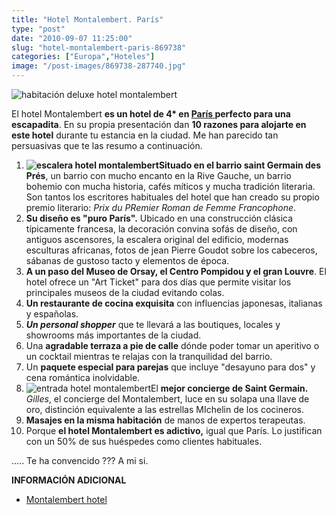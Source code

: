 ```yaml
---
title: "Hotel Montalembert. París"
type: "post"
date: "2010-09-07 11:25:00"
slug: "hotel-montalembert-paris-869738"
categories: ["Europa","Hoteles"]
image: "/post-images/869738-287740.jpg"
---
```


![habitación deluxe hotel montalembert](/post-images/869738-287740.jpg "habitación deluxe hotel montalembert")

El hotel Montalembert **es un hotel de 4\* en [París ](http://www.missviajes.com/paris-ciudad-luz-18573)perfecto para una escapadita**. En su propia presentación dan **10 razones para alojarte en este hotel** durante tu estancia en la ciudad. Me han parecido tan persuasivas que te las resumo a continuación.

1. **![escalera hotel montalembert](/post-images/869738-287737.jpg "escalera hotel montalembert")Situado en el barrio saint Germain des Prés**, un barrio con mucho encanto en la Rive Gauche, un barrio bohemio con mucha historia, cafés míticos y mucha tradición literaria. Son tantos los escritores habituales del hotel que han creado su propio premio literario: *Prix du PRemier Roman de Femme Francophone*.
2. **Su diseño es "puro París".** Ubicado en una construcción clásica típicamente francesa, la decoración convina sofás de diseño, con antiguos ascensores, la escalera original del edificio, modernas esculturas africanas, fotos de jean Pierre Goudot sobre los cabeceros, sábanas de gustoso tacto y elementos de época.
3. **A un paso del Museo de Orsay, el Centro Pompidou y el gran Louvre**. El hotel ofrece un "Art Ticket" para dos días que permite visitar los principales museos de la ciudad evitando colas.
4. **Un restaurante de cocina exquisita** con influencias japonesas, italianas y españolas.
5. ***Un personal shopper*** que te llevará a las boutiques, locales y showrooms más importantes de la ciudad.
6. Una **agradable terraza a pie de calle** dónde poder tomar un aperitivo o un cocktail mientras te relajas con la tranquilidad del barrio.
7. Un **paquete especial para parejas** que incluye "desayuno para dos" y cena romántica inolvidable.
8. ![entrada hotel montalembert](/post-images/869738-287739.jpg "entrada hotel montalembert")El **mejor concierge de Saint Germain.** *Gilles*, el concierge del Montalembert, luce en su solapa una llave de oro, distinción equivalente a las estrellas MIchelin de los cocineros.
9. **Masajes en la misma habitación** de manos de expertos terapeutas.
10. Porque **el hotel Montalembert es adictivo,** igual que París. Lo justifican con un 50% de sus huéspedes como clientes habituales.

..... Te ha convencido ??? A mi si.

**INFORMACIÓN ADICIONAL**

- [Montalembert hotel](http://www.montalembert.com/)